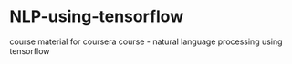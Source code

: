 # NLP-using-tensorflow
course material for coursera course - natural language processing using tensorflow
